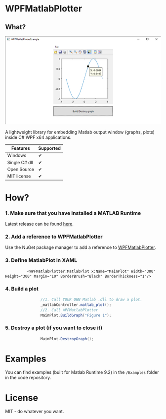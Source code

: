 # WPFMatlabPlotter
## What?
![WoW](https://github.com/teapottiger/WPFMatlabPlotter/blob/master/Images/img_0.png)

A lightweight library for embedding Matlab output window (graphs, plots) inside C# WPF x64 applications.

| Features | Supported |
|----------|------------ |
| Windows | ✔ |
| Single C# dll | ✔ |
| Open Source | ✔ |
| MIT license | ✔ |

# How?
### 1. Make sure that you have installed a MATLAB Runtime
Latest release can be found [here](https://www.mathworks.com/products/compiler/matlab-runtime.html).
### 2. Add a reference to WPFMatlabPlotter
Use the NuGet package manager to add a reference to [WPFMatlabPlotter](https://www.nuget.org/packages/WPFMatlabPlotter/).
### 3. Define MatlabPlot in XAML
```xaml
          <WPFMatlabPlotter:MatlabPlot x:Name="MainPlot" Width="300" Height="300" Margin="10" BorderBrush="Black" BorderThickness="1"/>
```
### 4. Build a plot
```csharp
                //1. Call YOUR OWN Matlab .dll to draw a plot.
                _matlabController.matlab_plot();
                //2. Call WPFMatlabPlotter
                MainPlot.BuildGraph("Figure 1");
```
### 5. Destroy a plot (if you want to close it)
```csharp
                MainPlot.DestroyGraph();
```

# Examples
You can find examples (built for Matlab Runtime 9.2) in the `/Examples` folder in the code repository.
# License
MIT - do whatever you want.
